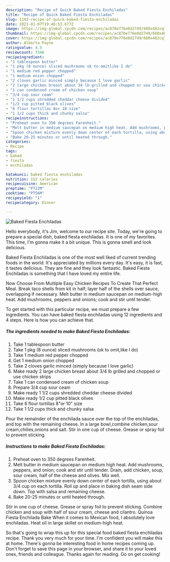 ```yaml
---
description: "Recipe of Quick Baked Fiesta Enchiladas"
title: "Recipe of Quick Baked Fiesta Enchiladas"
slug: 1193-recipe-of-quick-baked-fiesta-enchiladas
date: 2021-01-07T19:46:53.677Z
image: https://img-global.cpcdn.com/recipes/ac870e776e0d2749/680x482cq70/baked-fiesta-enchiladas-recipe-main-photo.jpg
thumbnail: https://img-global.cpcdn.com/recipes/ac870e776e0d2749/680x482cq70/baked-fiesta-enchiladas-recipe-main-photo.jpg
cover: https://img-global.cpcdn.com/recipes/ac870e776e0d2749/680x482cq70/baked-fiesta-enchiladas-recipe-main-photo.jpg
author: Alberta Payne
ratingvalue: 4.5
reviewcount: 7346
recipeingredient:
- "1 tablespoon butter"
- "1 pkg (8 ounce) sliced mushrooms ok to omitlike I do"
- "1 medium red pepper chopped"
- "1 medium onion chopped"
- "2 cloves garlic minced simply because I love garlic"
- "2 large chicken breast about 34 lb grilled and chopped or use chicken strips"
- "1 can condensed cream of chicken soup"
- "3/4 cup sour ceam"
- "1 1/2 cups shredded cheddar cheese divided"
- "1/2 cup pitted black olives"
- "6 flour tortillas 8or 10 size"
- "1 1/2 cups thick and chunky salsa"
recipeinstructions:
- "Preheat oven to 350 degrees Farenheit."
- "Melt butter in medium saucepan on medium high heat. Add mushrooms, peppers, and onion; cook and stir until tender. Drain, add chicken, soup, sour cream, half of the cheese and olives. Mix well."
- "Spoon chicken mixture evenly down center of each tortilla, using about 3/4 cup on each tortilla. Roll up and place in baking dish seam side down. Top with salsa and remaining cheese."
- "Bake 20-25 minutes or until heated through."
categories:
- Recipe
tags:
- baked
- fiesta
- enchiladas

katakunci: baked fiesta enchiladas 
nutrition: 152 calories
recipecuisine: American
preptime: "PT22M"
cooktime: "PT56M"
recipeyield: "1"
recipecategory: Dinner

---
```



![Baked Fiesta Enchiladas](https://img-global.cpcdn.com/recipes/ac870e776e0d2749/680x482cq70/baked-fiesta-enchiladas-recipe-main-photo.jpg)

Hello everybody, it's Jim, welcome to our recipe site. Today, we're going to prepare a special dish, baked fiesta enchiladas. It is one of my favorites. This time, I'm gonna make it a bit unique. This is gonna smell and look delicious.

Baked Fiesta Enchiladas is one of the most well liked of current trending foods in the world. It's appreciated by millions every day. It's easy, it is fast, it tastes delicious. They are fine and they look fantastic. Baked Fiesta Enchiladas is something that I have loved my entire life.

Now Choose From Multiple Easy Chicken Recipes To Create That Perfect Meal. Break taco shells from kit in half; layer half of the shells over sauce, overlapping if necessary. Melt butter in medium saucepan on medium-high heat. Add mushrooms, peppers and onions; cook and stir until tender.


To get started with this particular recipe, we must prepare a few ingredients. You can have baked fiesta enchiladas using 12 ingredients and 4 steps. Here is how you can achieve that.

<!--inarticleads1-->

##### The ingredients needed to make Baked Fiesta Enchiladas:

1. Take 1 tablespoon butter
1. Take 1 pkg (8 ounce) sliced mushrooms (ok to omit,like I do)
1. Take 1 medium red pepper chopped
1. Get 1 medium onion chopped
1. Take 2 cloves garlic minced (simply because I love garlic)
1. Make ready 2 large chicken breast about 3/4 lb grilled and chopped or use chicken strips
1. Take 1 can condensed cream of chicken soup
1. Prepare 3/4 cup sour ceam
1. Make ready 1 1/2 cups shredded cheddar cheese divided
1. Make ready 1/2 cup pitted black olives
1. Take 6 flour tortillas 8&#34;or 10&#34; size
1. Take 1 1/2 cups thick and chunky salsa


Pour the remainder of the enchilada sauce over the top of the enchiladas, and top with the remaining cheese. In a large bowl,combine chicken,sour cream,chilies,onions and salt. Stir in one cup of cheese. Grease or spray foil to prevent sticking. 

<!--inarticleads2-->

##### Instructions to make Baked Fiesta Enchiladas:

1. Preheat oven to 350 degrees Farenheit.
1. Melt butter in medium saucepan on medium high heat. Add mushrooms, peppers, and onion; cook and stir until tender. Drain, add chicken, soup, sour cream, half of the cheese and olives. Mix well.
1. Spoon chicken mixture evenly down center of each tortilla, using about 3/4 cup on each tortilla. Roll up and place in baking dish seam side down. Top with salsa and remaining cheese.
1. Bake 20-25 minutes or until heated through.


Stir in one cup of cheese. Grease or spray foil to prevent sticking. Combine chicken and soup with half of sour cream, cheese and cilantro. Quinoa Fiesta Enchilada Bake When it comes to Mexican food, I absolutely love enchiladas. Heat oil in large skillet on medium-high heat. 

So that's going to wrap this up for this special food baked fiesta enchiladas recipe. Thank you very much for your time. I'm confident you will make this at home. There's gonna be interesting food in home recipes coming up. Don't forget to save this page in your browser, and share it to your loved ones, friends and colleague. Thanks again for reading. Go on get cooking!
